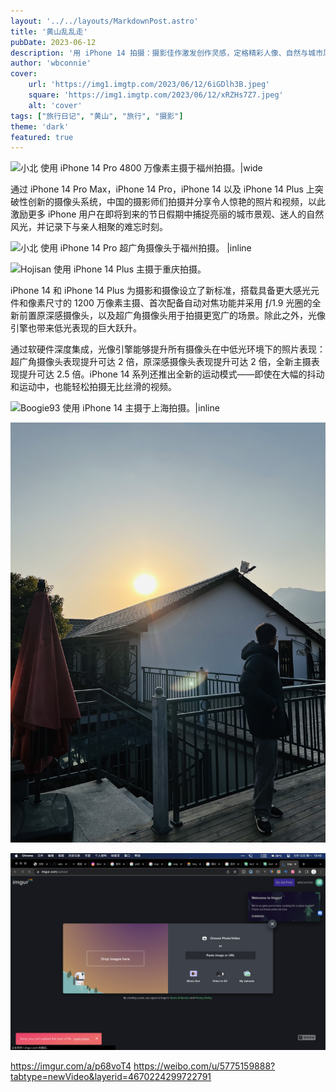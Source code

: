 ```yaml
---
layout: '../../layouts/MarkdownPost.astro'
title: '黄山乱乱走'
pubDate: 2023-06-12
description: '用 iPhone 14 拍摄：摄影佳作激发创作灵感，定格精彩人像、自然与城市风光'
author: 'wbconnie'
cover:
    url: 'https://img1.imgtp.com/2023/06/12/6iGDlh3B.jpeg'
    square: 'https://img1.imgtp.com/2023/06/12/xRZHs7Z7.jpeg'
    alt: 'cover'
tags: ["旅行日记", "黄山", "旅行", "摄影"] 
theme: 'dark'
featured: true
---
```




![小北 使用 iPhone 14 Pro 4800 万像素主摄于福州拍摄。|wide](https://img1.imgtp.com/2023/06/12/KYLruPNK.jpeg)

通过 iPhone 14 Pro Max，iPhone 14 Pro，iPhone 14 以及 iPhone 14 Plus 上突破性创新的摄像头系统，中国的摄影师们拍摄并分享令人惊艳的照片和视频，以此激励更多 iPhone 用户在即将到来的节日假期中捕捉亮丽的城市景观、迷人的自然风光，并记录下与亲人相聚的难忘时刻。

![小北 使用 iPhone 14 Pro 超广角摄像头于福州拍摄。 |inline](https://img1.imgtp.com/2023/06/12/mbu0QmuG.jpeg)

![Hojisan 使用 iPhone 14 Plus 主摄于重庆拍摄。](https://img1.imgtp.com/2023/06/12/rWqjTqQK.jpeg)

iPhone 14 和 iPhone 14 Plus 为摄影和摄像设立了新标准，搭载具备更大感光元件和像素尺寸的 1200 万像素主摄、首次配备自动对焦功能并采用 ƒ/1.9 光圈的全新前置原深感摄像头，以及超广角摄像头用于拍摄更宽广的场景。除此之外，光像引擎也带来低光表现的巨大跃升。

通过软硬件深度集成，光像引擎能够提升所有摄像头在中低光环境下的照片表现：超广角摄像头表现提升可达 2 倍，原深感摄像头表现提升可达 2 倍，全新主摄表现提升可达 2.5 倍。iPhone 14 系列还推出全新的运动模式——即使在大幅的抖动和运动中，也能轻松拍摄无比丝滑的视频。

![Boogie93 使用 iPhone 14 主摄于上海拍摄。|inline](https://img1.imgtp.com/2023/06/12/xRZHs7Z7.jpeg)

![IMG_9987 1](assets/IMG_9987%201.jpg)

![CleanShot 2023-06-12 at 19.49.18@2x](assets/CleanShot%202023-06-12%20at%2019.49.18@2x.png)


https://imgur.com/a/p68voT4
https://weibo.com/u/5775159888?tabtype=newVideo&layerid=4670224299722791

<blockquote class="imgur-embed-pub" lang="en" data-id="a/p68voT4" data-context="false" ><a href="//imgur.com/a/p68voT4"></a></blockquote><script async src="//s.imgur.com/min/embed.js" charset="utf-8"></script>